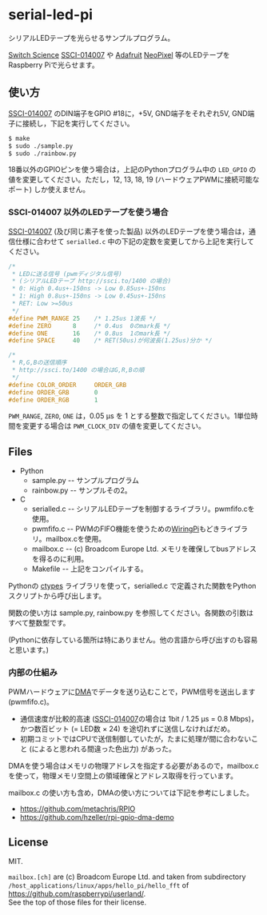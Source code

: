 # serial-led-pi

シリアルLEDテープを光らせるサンプルプログラム。

[Switch Science](https://www.switch-science.com) [SSCI-014007](http://ssci.to/1400) や [Adafruit](https://www.adafruit.com) [NeoPixel](https://www.adafruit.com/category/168) 等のLEDテープをRaspberry Piで光らせます。

## 使い方

[SSCI-014007](http://ssci.to/1400) のDIN端子をGPIO #18に，+5V, GND端子をそれぞれ5V, GND端子に接続し，下記を実行してください。

```sh
$ make
$ sudo ./sample.py
$ sudo ./rainbow.py
```

18番以外のGPIOピンを使う場合は，上記のPythonプログラム中の `LED_GPIO` の値を変更してください。ただし，12, 13, 18, 19 (ハードウェアPWMに接続可能なポート) しか使えません。

### SSCI-014007 以外のLEDテープを使う場合

[SSCI-014007](http://ssci.to/1400) (及び同じ素子を使った製品) 以外のLEDテープを使う場合は，通信仕様に合わせて `serialled.c` 中の下記の定数を変更してから上記を実行してください。

```c
/*
 * LEDに送る信号 (pwmディジタル信号)
 * (シリアルLEDテープ http://ssci.to/1400 の場合)
 * 0: High 0.4us+-150ns -> Low 0.85us+-150ns
 * 1: High 0.8us+-150ns -> Low 0.45us+-150ns
 * RET: Low >=50us
 */
#define PWM_RANGE 25    /* 1.25us 1波長 */
#define ZERO      8     /* 0.4us  0のmark長 */
#define ONE       16    /* 0.8us  1のmark長 */
#define SPACE     40    /* RET(50us)が何波長(1.25us)分か */

/*
 * R,G,Bの送信順序
 * http://ssci.to/1400 の場合はG,R,Bの順
 */
#define COLOR_ORDER     ORDER_GRB
#define ORDER_GRB       0
#define ORDER_RGB       1
```

`PWM_RANGE`, `ZERO`, `ONE` は，0.05 &micro;s を 1 とする整数で指定してください。1単位時間を変更する場合は `PWM_CLOCK_DIV` の値を変更してください。

## Files
  - Python
    - sample.py -- サンプルプログラム
    - rainbow.py -- サンプルその2。
  - C
    - serialled.c -- シリアルLEDテープを制御するライブラリ。pwmfifo.cを使用。
    - pwmfifo.c -- PWMのFIFO機能を使うための[WiringPi](http://wiringpi.com)もどきライブラリ。mailbox.cを使用。
    - mailbox.c -- (c) Broadcom Europe Ltd. メモリを確保してbusアドレスを得るのに利用。
    - Makefile -- 上記をコンパイルする。

Pythonの [ctypes](https://docs.python.jp/3/library/ctypes.html) ライブラリを使って，serialled.c で定義された関数をPythonスクリプトから呼び出します。

関数の使い方は sample.py, rainbow.py を参照してください。各関数の引数はすべて整数型です。

(Pythonに依存している箇所は特にありません。他の言語から呼び出すのも容易と思います。)

### 内部の仕組み

PWMハードウェアに[DMA](https://ja.wikipedia.org/wiki/Direct_Memory_Access)でデータを送り込むことで，PWM信号を送出します (pwmfifo.c)。

- 通信速度が比較的高速
([SSCI-014007](http://ssci.to/1400)の場合は 1bit / 1.25 &micro;s = 0.8 Mbps)，かつ数百ビット (= LED数 &times; 24) を途切れずに送信しなければだめ。
- 初期コミットではCPUで送信制御していたが，たまに処理が間に合わないこと (によると思われる間違った色出力) があった。

DMAを使う場合はメモリの物理アドレスを指定する必要があるので，mailbox.c を使って，物理メモリ空間上の領域確保とアドレス取得を行っています。

mailbox.c の使い方も含め，DMAの使い方については下記を参考にしました。

- <https://github.com/metachris/RPIO>
- <https://github.com/hzeller/rpi-gpio-dma-demo>


## License

MIT.

`mailbox.[ch]` are (c) Broadcom Europe Ltd. and taken from
subdirectory `/host_applications/linux/apps/hello_pi/hello_fft` of
<https://github.com/raspberrypi/userland/>.<br/>
See the top of those files for their license.
